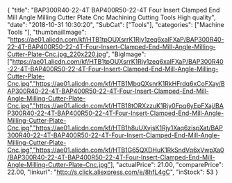 {
	"title": "BAP300R40-22-4T BAP400R50-22-4T Four Insert Clamped End Mill Angle Milling Cutter Plate Cnc Machining Cutting Tools High quality",
	"date": "2018-10-31 10:30:20",
	"SubCat": ["Tools"],
	"categories": ["Machine Tools "],
	"thumbnailImage": "https://ae01.alicdn.com/kf/HTB1tpOUXsrrK1Rjy1zeq6xalFXaP/BAP300R40-22-4T-BAP400R50-22-4T-Four-Insert-Clamped-End-Mill-Angle-Milling-Cutter-Plate-Cnc.jpg_220x220.jpg",
	"BigImage": ["https://ae01.alicdn.com/kf/HTB1tpOUXsrrK1Rjy1zeq6xalFXaP/BAP300R40-22-4T-BAP400R50-22-4T-Four-Insert-Clamped-End-Mill-Angle-Milling-Cutter-Plate-Cnc.jpg","https://ae01.alicdn.com/kf/HTB1MbqQXsnrK1RkHFrdq6xCoFXay/BAP300R40-22-4T-BAP400R50-22-4T-Four-Insert-Clamped-End-Mill-Angle-Milling-Cutter-Plate-Cnc.jpg","https://ae01.alicdn.com/kf/HTB18tORXzzuK1Rjy0Fpq6yEpFXaj/BAP300R40-22-4T-BAP400R50-22-4T-Four-Insert-Clamped-End-Mill-Angle-Milling-Cutter-Plate-Cnc.jpg","https://ae01.alicdn.com/kf/HTB1h8uUXvjsK1Rjy1Xaq6zispXat/BAP300R40-22-4T-BAP400R50-22-4T-Four-Insert-Clamped-End-Mill-Angle-Milling-Cutter-Plate-Cnc.jpg","https://ae01.alicdn.com/kf/HTB1G65QXDHuK1RkSndVq6xVwpXa0/BAP300R40-22-4T-BAP400R50-22-4T-Four-Insert-Clamped-End-Mill-Angle-Milling-Cutter-Plate-Cnc.jpg"],
	"actualPrice": 21.00,
	"comparePrice": 22.00,
	"linkurl": "http://s.click.aliexpress.com/e/8hfL4gC",
	"inStock": 53
}
